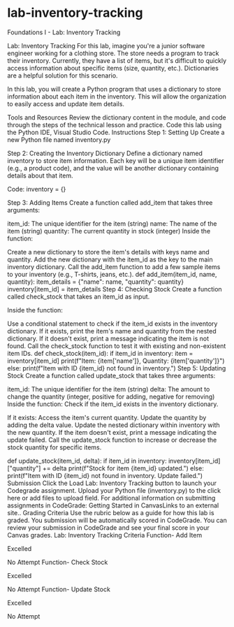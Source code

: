 # lab-inventory-tracking
Foundations I - Lab: Inventory Tracking

Lab: Inventory Tracking
For this lab, imagine you're a junior software engineer working for a clothing store. The store needs a program to track their inventory. Currently, they have a list of items, but it's difficult to quickly access information about specific items (size, quantity, etc.). Dictionaries are a helpful solution for this scenario.

In this lab, you will create a Python program that uses a dictionary to store information about each item in the inventory. This will allow the organization to easily access and update item details.

Tools and Resources
Review the dictionary content in the module, and code through the steps of the technical lesson and practice. 
Code this lab using the Python IDE, Visual Studio Code.
Instructions
Step 1: Setting Up
Create a new Python file named inventory.py 

Step 2: Creating the Inventory Dictionary
Define a dictionary named inventory to store item information. Each key will be a unique item identifier (e.g., a product code), and the value will be another dictionary containing details about that item.

Code: inventory = {}

Step 3: Adding Items
Create a function called add_item that takes three arguments:

item_id: The unique identifier for the item (string)
name: The name of the item (string)
quantity: The current quantity in stock (integer)
Inside the function:

Create a new dictionary to store the item's details with keys name and quantity.
Add the new dictionary with the item_id as the key to the main inventory dictionary.
Call the add_item function to add a few sample items to your inventory (e.g., T-shirts, jeans, etc.).
def add_item(item_id, name, quantity):
    item_details = {"name": name, "quantity": quantity}
    inventory[item_id] = item_details
Step 4: Checking Stock
Create a function called check_stock that takes an item_id as input. 

Inside the function:

Use a conditional statement to check if the item_id exists in the inventory dictionary.
If it exists, print the item's name and quantity from the nested dictionary.
If it doesn't exist, print a message indicating the item is not found.
Call the check_stock function to test it with existing and non-existent item IDs.
def check_stock(item_id):
    if item_id in inventory:
        item = inventory[item_id]
        print(f"Item: {item['name']}, Quantity: {item['quantity']}")
    else:
        print(f"Item with ID {item_id} not found in inventory.")
Step 5: Updating Stock
Create a function called update_stock that takes three arguments:

item_id: The unique identifier for the item (string)
delta: The amount to change the quantity (integer, positive for adding, negative for removing)
Inside the function: Check if the item_id exists in the inventory dictionary.

If it exists:
Access the item's current quantity.
Update the quantity by adding the delta value.
Update the nested dictionary within inventory with the new quantity.
If the item doesn't exist, print a message indicating the update failed.
Call the update_stock function to increase or decrease the stock quantity for specific items.

def update_stock(item_id, delta):
    if item_id in inventory:
        inventory[item_id]["quantity"] += delta
        print(f"Stock for item {item_id} updated.")
    else:
        print(f"Item with ID {item_id} not found in inventory. Update failed.")
Submission
Click the Load Lab: Inventory Tracking button to launch your Codegrade assignment. 
Upload your Python file (inventory.py) to the click here or add files to upload field. 
For additional information on submitting assignments in CodeGrade: Getting Started in CanvasLinks to an external site..
Grading Criteria
Use the rubric below as a guide for how this lab is graded.
You submission will be automatically scored in CodeGrade.
You can review your submission in CodeGrade and see your final score in your Canvas grades.
Lab: Inventory Tracking
Criteria
Function- Add Item

Excelled

No Attempt
Function- Check Stock

Excelled

No Attempt
Function- Update Stock

Excelled

No Attempt
